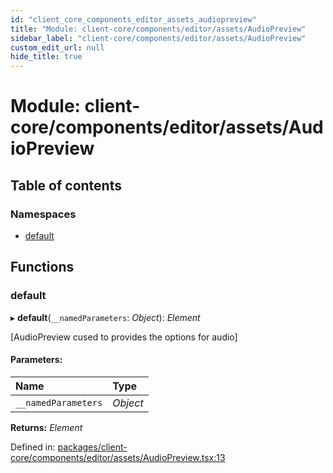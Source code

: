 ```yaml
---
id: "client_core_components_editor_assets_audiopreview"
title: "Module: client-core/components/editor/assets/AudioPreview"
sidebar_label: "client-core/components/editor/assets/AudioPreview"
custom_edit_url: null
hide_title: true
---
```


# Module: client-core/components/editor/assets/AudioPreview

## Table of contents

### Namespaces

- [default](client_core_components_editor_assets_audiopreview.default.md)

## Functions

### default

▸ **default**(`__namedParameters`: *Object*): *Element*

[AudioPreview cused to provides the options for audio]

#### Parameters:

Name | Type |
:------ | :------ |
`__namedParameters` | *Object* |

**Returns:** *Element*

Defined in: [packages/client-core/components/editor/assets/AudioPreview.tsx:13](https://github.com/xr3ngine/xr3ngine/blob/5c3dcaef1/packages/client-core/components/editor/assets/AudioPreview.tsx#L13)
